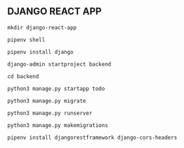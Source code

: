 ## DJANGO REACT APP

```
mkdir django-react-app
```
```
pipenv shell
```
```
pipenv install django
```
```
django-admin startproject backend
```
```
cd backend
```
```
python3 manage.py startapp todo
```
```
python3 manage.py migrate
```
```
python3 manage.py runserver
```
```
python3 manage.py makemigrations
```
```
pipenv install djangorestframework django-cors-headers
```
